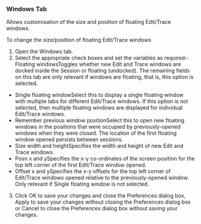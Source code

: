 



### Windows Tab


Allows customisation of the size and position of floating Edit/Trace windows.


To change the size/position of floating Edit/Trace windows

1. Open the Windows tab.
2. Select the appropriate check boxes and set the variables as required:- Floating windowsToggles whether new Edit and Trace windows are docked inside the Session or floating (undocked). The remaining fields on this tab are only relevant if windows are floating, that is, this option is selected.
- Single floating windowSelect this to display a single floating window with multiple tabs for different Edit/Trace windows. If this option is not selected, then multiple floating windows are displayed for individual Edit/Trace windows.
- Remember previous window positionSelect this to open new floating windows in the positions that were occupied by previously-opened windows when they were closed. The location of the first floating window opened persists between sessions.
- Size width and heightSpecifies the width and height of new Edit and Trace windows.
- Posn x and ySpecifies the x-y co-ordinates of the screen position for the top left corner of the first Edit/Trace window opened.
- Offset x and ySpecifies the x-y offsets for the top left corner of Edit/Trace windows opened relative to the previously-opened window. Only relevant if Single floating window is not selected.
3. Click OK to save your changes and close the Preferences dialog box, Apply to save your changes without closing the Preferences dialog box or Cancel to close the Preferences dialog box without saving your changes.




